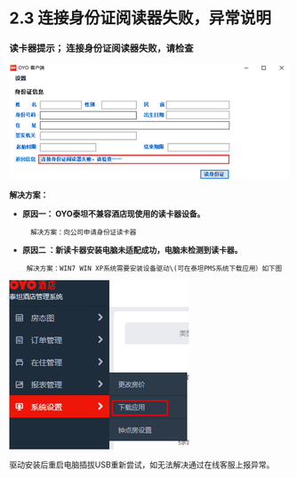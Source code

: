 # 2.3 连接身份证阅读器失败，异常说明



### 读卡器提示； 连接身份证阅读器失败，请检查

![](../../../.gitbook/assets/image%20%28466%29.png)

  **解决方案：**                                                  

* **原因一：  OYO泰坦不兼容酒店现使用的读卡器设备。**

        解决方案：向公司申请身份证读卡器

* **原因二 ：新读卡器安装电脑未适配成功，电脑未检测到读卡器。**

       解决方案：WIN7 WIN XP系统需要安装设备驱动\(可在泰坦PMS系统下载应用）如下图

![](../../../.gitbook/assets/image%20%28331%29.png)

驱动安装后重启电脑插拔USB重新尝试，如无法解决通过在线客服上报异常。

